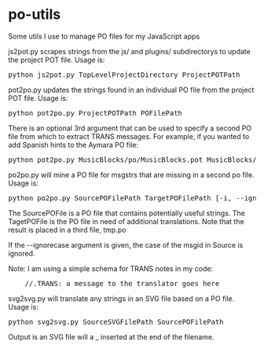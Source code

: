 # po-utils
Some utils I use to manage PO files for my JavaScript apps

js2pot.py scrapes strings from the js/ and plugins/ subdirectorys to
update the project POT file.  Usage is:

<pre>
python js2pot.py TopLevelProjectDirectory ProjectPOTPath
</pre>

pot2po.py updates the strings found in an individual PO file from the
project POT file.  Usage is:

<pre>
python pot2po.py ProjectPOTPath POFilePath
</pre>

There is an optional 3rd argument that can be used to specify a second
PO file from which to extract TRANS messages.  For example, if you
wanted to add Spanish hints to the Aymara PO file:

<pre>
python pot2po.py MusicBlocks/po/MusicBlocks.pot MusicBlocks/po/ayc.po MusicBlocks/po/es.po
</pre>

po2po.py will mine a PO file for msgstrs that are missing in a second
po file.  Usage is:

<pre>
python po2po.py SourcePOFilePath TargetPOFilePath [-i, --ignorecase]
</pre>

The SourcePOFile is a PO file that contains potentially useful
strings. The TagetPOFile is the PO file in need of additional
translations. Note that the result is placed in a third file, tmp.po

If the --ignorecase argument is given, the case of the msgid in Source
is ignored.

Note: I am using a simple schema for TRANS notes in my code:
<pre>
    //.TRANS: a message to the translator goes here
</pre>

svg2svg.py will translate any strings in an SVG file based on a PO
file. Usage is:

<pre>
python svg2svg.py SourceSVGFilePath SourcePOFilePath
</pre>

Output is an SVG file will a _ inserted at the end of the filename.
